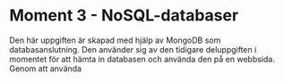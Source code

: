 # Moment 3 - NoSQL-databaser
Den här uppgiften är skapad med hjälp av MongoDB som databasanslutning.  Den använder sig av den tidigare deluppgiften i momentet för att hämta in databasen och använda den på en webbsida. Genom att använda 